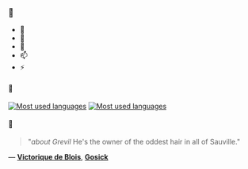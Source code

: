 ### 👋

- 🔭
- 🌱
- 💬
- 📫
- ⚡

#### 🧏

[![Most used languages](https://github-readme-stats-aynah.vercel.app/api/top-langs/?username=aynh&theme=solarized-dark&langs_count=6&layout=compact&hide_title=true)](https://github.com/anuraghazra/github-readme-stats#gh-dark-mode-only)
[![Most used languages](https://github-readme-stats-aynah.vercel.app/api/top-langs/?username=aynh&theme=solarized-light&langs_count=6&layout=compact&hide_title=true)](https://github.com/anuraghazra/github-readme-stats#gh-light-mode-only)

#### 💬

> "*about Grevil* He's the owner of the oddest hair in all of Sauville."

&mdash; [**Victorique de Blois**](https://myanimelist.net/character.php?q=Victorique%20de%20Blois&cat=character), [**Gosick**](https://myanimelist.net/search/all?q=Gosick&cat=all)
